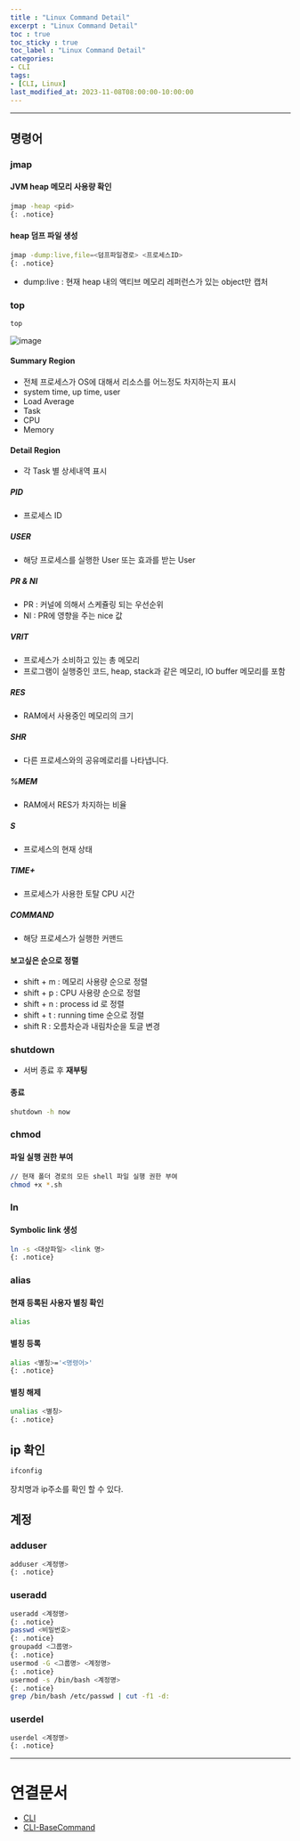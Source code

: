 ```yaml
---
title : "Linux Command Detail"
excerpt : "Linux Command Detail"
toc : true
toc_sticky : true
toc_label : "Linux Command Detail"
categories:
- CLI
tags:
- [CLI, Linux]
last_modified_at: 2023-11-08T08:00:00-10:00:00
---
```

  
---
  
## 명령어
  
### jmap
  
#### JVM heap 메모리 사용량 확인
  
```bash
jmap -heap <pid> 
{: .notice}  
```
  
#### heap 덤프 파일 생성
  
```bash
jmap -dump:live,file=<덤프파일경로> <프로세스ID> 
{: .notice}  
```  
- dump:live : 현재 heap 내의 액티브 메모리 레퍼런스가 있는 object만 캡처
  
### top
  
```bash
top
```
  
![image](../../assets/images/LinuxTopResult.png)
  
#### Summary Region
- 전체 프로세스가 OS에 대해서 리소스를 어느정도 차지하는지 표시
- system time, up time, user
- Load Average
- Task
- CPU
- Memory
  
#### Detail Region
- 각 Task 별 상세내역 표시
  
##### PID
- 프로세스 ID
  
##### USER
- 해당 프로세스를 실행한 User 또는 효과를 받는 User
  
##### PR & NI
- PR : 커널에 의해서 스케쥴링 되는 우선순위
- NI : PR에 영향을 주는 nice 값
  
##### VRIT
- 프로세스가 소비하고 있는 총 메모리
- 프로그램이 실행중인 코드, heap, stack과 같은 메모리, IO buffer 메모리를 포함
  
##### RES
- RAM에서 사용중인 메모리의 크기
  
##### SHR
- 다른 프로세스와의 공유메로리를 나타냅니다.
  
##### %MEM
- RAM에서 RES가 차지하는 비율
  
##### S
- 프로세스의 현재 상태
  
##### TIME+
- 프로세스가 사용한 토탈 CPU 시간
  
##### COMMAND
- 해당 프로세스가 실행한 커맨드
  
#### 보고싶은 순으로 정렬
- shift + m : 메모리 사용량 순으로 정렬
- shift + p : CPU 사용량 순으로 정렬
- shift + n : process id 로 정렬
- shift + t : running time 순으로 정렬
- shift R : 오름차순과 내림차순을 토글 변경
  
### shutdown
- 서버 종료 후 **재부팅**
  
#### 종료
  
```bash
shutdown -h now 
```
  
### chmod
  
#### 파일 실행 권한 부여
  
```bash
// 현재 폴더 경로의 모든 shell 파일 실행 권한 부여
chmod +x *.sh
```
  
### ln
  
#### Symbolic link 생성
  
```bash
ln -s <대상파일> <link 명> 
{: .notice}  
```
  
### alias
  
#### 현재 등록된 사용자 별칭 확인
  
```bash
alias
```
  
#### 별칭 등록
  
```bash
alias <별칭>='<명령어>' 
{: .notice}  
```
  
#### 별칭 해제
  
```bash
unalias <별칭> 
{: .notice}  
```
  
## ip 확인
  
```bash
ifconfig
```
 장치명과 ip주소를 확인 할 수 있다.
  
## 계정
  
### adduser
  
```bash
adduser <계정명> 
{: .notice}  
```
  
### useradd
  
```bash
useradd <계정명> 
{: .notice}  
passwd <비밀번호> 
{: .notice}  
groupadd <그룹명> 
{: .notice}  
usermod -G <그룹명> <계정명> 
{: .notice}  
usermod -s /bin/bash <계정명> 
{: .notice}  
grep /bin/bash /etc/passwd | cut -f1 -d:
```
  
### userdel
  
```bash
userdel <계정명> 
{: .notice}  
```

---
  
# 연결문서
- [CLI](../../cli/cli-CLI)
- [CLI-BaseCommand](../../cli/cli-CLI-BaseCommand)